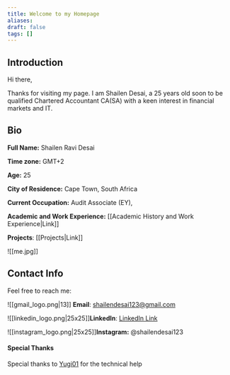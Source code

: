 ```yaml
---
title: Welcome to my Homepage
aliases: 
draft: false
tags: []
---
```



## Introduction

Hi there,

Thanks for visiting my page. I am Shailen Desai, a 25 years old soon to be qualified Chartered Accountant CA(SA) with a keen interest in financial markets and IT.



## Bio
**Full Name:** Shailen Ravi Desai

**Time zone:** GMT+2

**Age:** 25

**City of Residence:** Cape Town, South Africa

**Current Occupation:** Audit Associate (EY),   

**Academic and Work Experience:** [[Academic History and Work Experience|Link]]

**Projects**: [[Projects|Link]]



![[me.jpg]]

## Contact Info

Feel free to reach me:

![[gmail_logo.png|13]] **Email**: shailendesai123@gmail.com

![[linkedin_logo.png|25x25]]**LinkedIn**:  [LinkedIn Link](https://www.linkedin.com/in/shailen-d-572300120/)

![[instagram_logo.png|25x25]]**Instagram:** @shailendesai123





#### Special Thanks
Special thanks to [Yugi01](https://github.com/yugi01) for the technical help